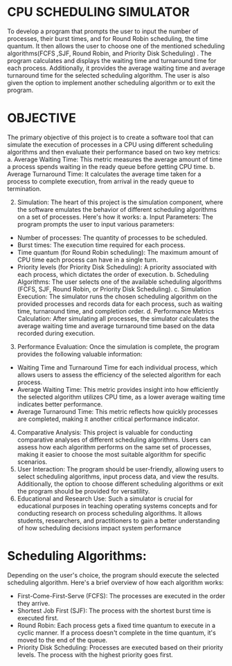 # CPU SCHEDULING SIMULATOR
To develop a program that prompts the user to input the number of processes, their burst times, and for Round Robin scheduling, the time quantum. It then allows the user to choose one of the mentioned scheduling algorithms(FCFS ,SJF, Round Robin, and Priority Disk Scheduling) . The program calculates and displays the waiting time and turnaround time for each process. Additionally, it provides the average waiting time and average turnaround time for the selected scheduling algorithm. The user is also given the option to implement another scheduling algorithm or to exit the program.

# OBJECTIVE
The primary objective of this project is to create a software tool that can simulate the 
execution of processes in a CPU using different scheduling algorithms and then evaluate 
their performance based on two key metrics:
a. Average Waiting Time: This metric measures the average amount of time a 
process spends waiting in the ready queue before getting CPU time.
b. Average Turnaround Time: It calculates the average time taken for a process to 
complete execution, from arrival in the ready queue to termination.

2. Simulation:
 The heart of this project is the simulation component, where the software emulates the behavior of different scheduling algorithms on a set of processes. Here's how it works:
 a. Input Parameters: The program prompts the user to input various parameters:
 - Number of processes: The quantity of processes to be scheduled.
 - Burst times: The execution time required for each process.
 - Time quantum (for Round Robin scheduling): The maximum amount of CPU time each process can have in a single turn.
 - Priority levels (for Priority Disk Scheduling): A priority associated with each process, which dictates the order of execution.
b. Scheduling Algorithms: The user selects one of the available scheduling algorithms (FCFS, SJF, Round Robin, or Priority Disk Scheduling).
c. Simulation Execution: The simulator runs the chosen scheduling algorithm on the 
provided processes and records data for each process, such as waiting time, turnaround 
time, and completion order.
d. Performance Metrics Calculation: After simulating all processes, the simulator calculates the average waiting time and average turnaround time based on the data recorded during execution.
3. Performance Evaluation:
 Once the simulation is complete, the program provides the following valuable information:
 - Waiting Time and Turnaround Time for each individual process, which allows users to assess the efficiency of the selected algorithm for each process.
 - Average Waiting Time: This metric provides insight into how efficiently the selected algorithm utilizes CPU time, as a lower average waiting time indicates better performance.
 - Average Turnaround Time: This metric reflects how quickly processes are completed, making it another critical performance indicator.
4. Comparative Analysis:
 This project is valuable for conducting comparative analyses of different scheduling algorithms. Users can assess how each algorithm performs on the same set of processes, making it easier to choose the most suitable algorithm for specific scenarios.
5. User Interaction:
 The program should be user-friendly, allowing users to select scheduling algorithms, input process data, and view the results. Additionally, the option to choose different scheduling algorithms or exit the program should be provided for versatility.
6. Educational and Research Use:
 Such a simulator is crucial for educational purposes in teaching operating systems concepts and for conducting research on process scheduling algorithms. It allows students, researchers, and practitioners to gain a better understanding of how scheduling decisions impact system performance

# Scheduling Algorithms:
Depending on the user's choice, the program should execute the selected scheduling algorithm.
Here's a brief overview of how each algorithm works:
 - First-Come-First-Serve (FCFS): The processes are executed in the order they 
arrive.
 - Shortest Job First (SJF): The process with the shortest burst time is executed 
first.
 - Round Robin: Each process gets a fixed time quantum to execute in a cyclic 
manner. If a process doesn't complete in the time quantum, it's moved to the end of the 
queue.
 - Priority Disk Scheduling: Processes are executed based on their priority levels. 
The process with the highest priority goes first.
   
